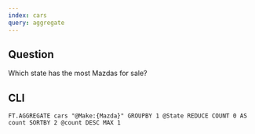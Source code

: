 ```yaml
---
index: cars
query: aggregate
---
```


## Question

Which state has the most Mazdas for sale?

## CLI

```
FT.AGGREGATE cars "@Make:{Mazda}" GROUPBY 1 @State REDUCE COUNT 0 AS count SORTBY 2 @count DESC MAX 1
```
